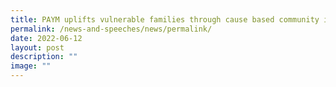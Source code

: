 ```yaml
---
title: PAYM uplifts vulnerable families through cause based community initiatives
permalink: /news-and-speeches/news/permalink/
date: 2022-06-12
layout: post
description: ""
image: ""
---
```

